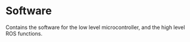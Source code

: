 # Software

Contains the software for the low level microcontroller, and the high level ROS functions.